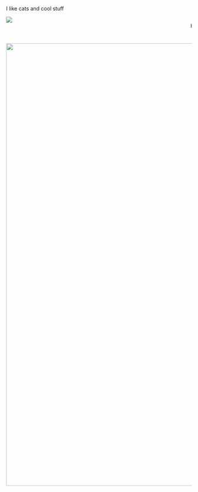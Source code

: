 <p> I like cats and cool stuff</p> <img src="https://images-wixmp-ed30a86b8c4ca887773594c2.wixmp.com/f/7c553a37-8b32-4e8d-9887-5c90db01fab6/dbbf082-1bda21ca-ef3f-4630-9552-8c7f73f458ab.gif?token=eyJ0eXAiOiJKV1QiLCJhbGciOiJIUzI1NiJ9.eyJzdWIiOiJ1cm46YXBwOjdlMGQxODg5ODIyNjQzNzNhNWYwZDQxNWVhMGQyNmUwIiwiaXNzIjoidXJuOmFwcDo3ZTBkMTg4OTgyMjY0MzczYTVmMGQ0MTVlYTBkMjZlMCIsIm9iaiI6W1t7InBhdGgiOiJcL2ZcLzdjNTUzYTM3LThiMzItNGU4ZC05ODg3LTVjOTBkYjAxZmFiNlwvZGJiZjA4Mi0xYmRhMjFjYS1lZjNmLTQ2MzAtOTU1Mi04YzdmNzNmNDU4YWIuZ2lmIn1dXSwiYXVkIjpbInVybjpzZXJ2aWNlOmZpbGUuZG93bmxvYWQiXX0.kvyTZafSrVj588HI0odF2WGB8T7rpkrNHqGgpomLBR0"></img>
<marquee behavior="scroll" direction="left">Hello, world!</marquee>
<h1 align="center">
  <a><img align="center" src="https://github-readme-stats.vercel.app/api?username=scorp1on-0&show_icons=true&locale=en&theme=dark&border_radius=15&hide_border=true&title_color=90acd0" alt="scorp1on-0" width="1200" /></a>
</h1>

